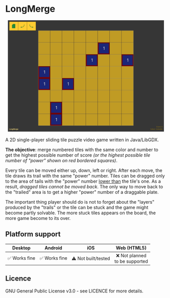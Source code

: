 # LongMerge

<p align="center">
<img title="" src="docs/game_demo.gif" alt="game_demo.gif" data-align="center" width="489">
</p>

A 2D single-player sliding tile puzzle video game written in Java/LibGDX.

**The objective**: merge numbered tiles with the same color and number to get the highest possible number of score *(or the highest possible tile number of "power" shown on red bordered squares)*.

Every tile can be moved either up, down, left or right. After each move, the tile draws its trail with the same "power" number. Tiles can be dragged only to the area of tails with the "power" number <u>lower than</u> the tile's one. As a result, *dragged tiles cannot be moved back*. The only way to move back to the "trailed" area is to get a higher "power" number of a draggable plate.

The important thing player should do is not to forget about the "layers" produced by the "trails" or the tile can be stuck and the game might become partly solvable. The more stuck tiles appears on the board, the more game become to its over.

## Platform support

| Desktop      | Android      | iOS                 | Web (HTML5)                       |
|:------------:|:------------:|:-------------------:|:---------------------------------:|
| ✅ Works fine | ✅ Works fine | ⚠️ Not built/tested | ❌ Not planned<br/>to be supported |

## Licence

GNU General Public License v3.0 - see LICENCE for more details.


